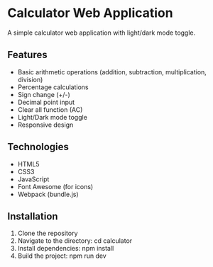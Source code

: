 # Calculator Web Application

A simple calculator web application with light/dark mode toggle.

## Features

- Basic arithmetic operations (addition, subtraction, multiplication, division)
- Percentage calculations
- Sign change (+/-)
- Decimal point input
- Clear all function (AC)
- Light/Dark mode toggle
- Responsive design

## Technologies

- HTML5
- CSS3
- JavaScript
- Font Awesome (for icons)
- Webpack (bundle.js)

## Installation

1. Clone the repository
2. Navigate to the directory: cd calculator
3. Install dependencies: npm install
4. Build the project: npm run dev